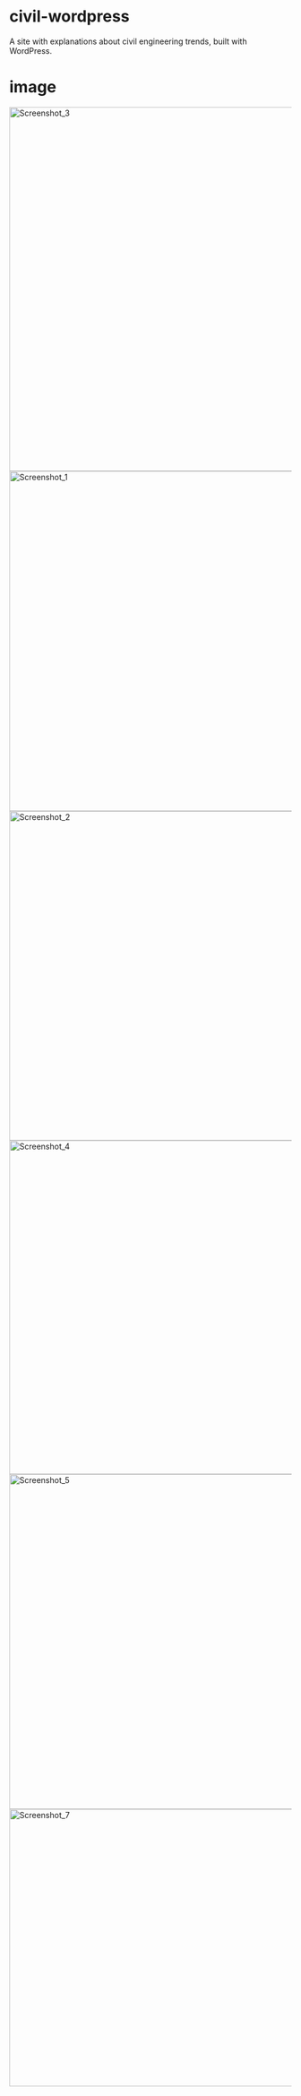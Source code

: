 # civil-wordpress
A site with explanations about civil engineering trends,
built with WordPress.
# image

<img width="1363" height="650" alt="Screenshot_3" src="https://github.com/user-attachments/assets/682be6a2-ab68-4eb2-b2b9-c14a52439442" />

<img width="1334" height="607" alt="Screenshot_1" src="https://github.com/user-attachments/assets/dfb7d02e-7879-41b2-95bb-3d54541a46a4" />

<img width="1264" height="588" alt="Screenshot_2" src="https://github.com/user-attachments/assets/c11c8816-81f4-4089-a60f-a396a1c26869" />

<img width="1341" height="596" alt="Screenshot_4" src="https://github.com/user-attachments/assets/762d8f41-a85f-42e4-87f9-d4c4f2fd89e6" />

<img width="1361" height="598" alt="Screenshot_5" src="https://github.com/user-attachments/assets/91804893-5c20-4056-b932-9e2786306941" />

<img width="1327" height="495" alt="Screenshot_7" src="https://github.com/user-attachments/assets/6af5fffd-632b-469b-bc46-b735fc1f096e" />






